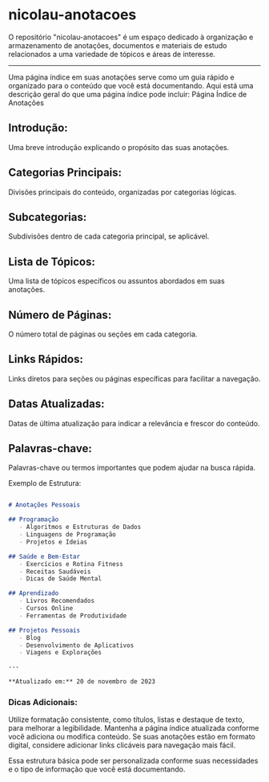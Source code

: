 # nicolau-anotacoes

O repositório "nicolau-anotacoes" é um espaço dedicado à organização e armazenamento de anotações, documentos e materiais de estudo relacionados a uma variedade de tópicos e áreas de interesse. 

---

Uma página índice em suas anotações serve como um guia rápido e organizado para o conteúdo que você está documentando. Aqui está uma descrição geral do que uma página índice pode incluir:
Página Índice de Anotações

## Introdução:
Uma breve introdução explicando o propósito das suas anotações.

## Categorias Principais:
Divisões principais do conteúdo, organizadas por categorias lógicas.

## Subcategorias:
Subdivisões dentro de cada categoria principal, se aplicável.

## Lista de Tópicos:
Uma lista de tópicos específicos ou assuntos abordados em suas anotações.

## Número de Páginas:
O número total de páginas ou seções em cada categoria.

## Links Rápidos:
Links diretos para seções ou páginas específicas para facilitar a navegação.

## Datas Atualizadas:
Datas de última atualização para indicar a relevância e frescor do conteúdo.

## Palavras-chave:
Palavras-chave ou termos importantes que podem ajudar na busca rápida.

Exemplo de Estrutura:

```markdown

# Anotações Pessoais

## Programação
   - Algoritmos e Estruturas de Dados
   - Linguagens de Programação
   - Projetos e Ideias

## Saúde e Bem-Estar
   - Exercícios e Rotina Fitness
   - Receitas Saudáveis
   - Dicas de Saúde Mental

## Aprendizado
   - Livros Recomendados
   - Cursos Online
   - Ferramentas de Produtividade

## Projetos Pessoais
   - Blog
   - Desenvolvimento de Aplicativos
   - Viagens e Explorações

---

**Atualizado em:** 20 de novembro de 2023
```

### Dicas Adicionais:

Utilize formatação consistente, como títulos, listas e destaque de texto, para melhorar a legibilidade.
Mantenha a página índice atualizada conforme você adiciona ou modifica conteúdo.
Se suas anotações estão em formato digital, considere adicionar links clicáveis para navegação mais fácil.

Essa estrutura básica pode ser personalizada conforme suas necessidades e o tipo de informação que você está documentando.
